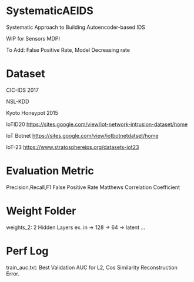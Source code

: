 # SystematicAEIDS
Systematic Approach to Building Autoencoder-based IDS

WIP for Sensors MDPI

To Add:
False Positive Rate, Model Decreasing rate

# Dataset
CIC-IDS 2017

NSL-KDD

Kyoto Honeypot 2015

IoTID20
https://sites.google.com/view/iot-network-intrusion-dataset/home

IoT Botnet
https://sites.google.com/view/iotbotnetdatset/home

IoT-23
https://www.stratosphereips.org/datasets-iot23

# Evaluation Metric
Precision,Recall,F1
False Positive Rate
Matthews Correlation Coefficient

# Weight Folder
weights_2: 2 Hidden Layers ex. in -> 128 -> 64 -> latent ...

# Perf Log
train_auc.txt: Best Validation AUC for L2, Cos Similarity Reconstruction Error.